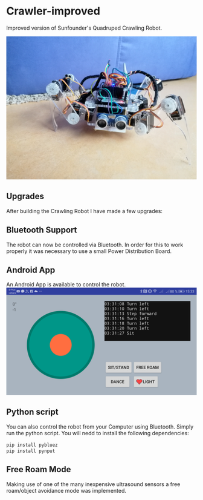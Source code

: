 # Crawler-improved
Improved version of Sunfounder's Quadruped Crawling Robot.

![Crawler](https://github.com/F4b1-/Crawler-improved/blob/master/crawler.jpg)

Upgrades
------

After building the Crawling Robot I have made a few upgrades:

Bluetooth Support
------

The robot can now be controlled via Bluetooth. In order for this to work properly it was necessary to use a small Power Distribution Board.

Android App
------
An Android App is available to control the robot.
![App](https://github.com/F4b1-/Crawler-improved/blob/master/screenshot_app.png)

Python script
------
You can also control the robot from your Computer using Bluetooth. Simply run the  python script.
You will nedd to install the following dependencies:
```
pip install pybluez
pip install pynput
```

Free Roam Mode
------
Making use of one of the many inexpensive ultrasound sensors a free roam/object avoidance mode was implemented. 

